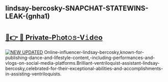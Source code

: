 ## lindsay-bercosky-SNAPCHAT-STATEWINS-LEAK-(gnha1)


# <h2><a href="https://mediaupload.pro?-20M">🔗👉 🔴 Private-P𝚑ot𝚘𝚜-V𝚒d𝚎o</a></h2>

[![NEW UPDATED](https://i.imgur.com/0qMVB7G.gif)](https://mediaupload.pro?-20M)
Online-influencer-lindsay-bercosky,known-for-publishing-dance-and-lifestyle-content,-including-performances-and-vlogs-on-social-media-platforms.Brilliant-ventriloquist-assistant-lindsay-bercosky,celebrated-for-their-exceptional-abilities-and-accomplishments-in-assisting-ventriloquists.  